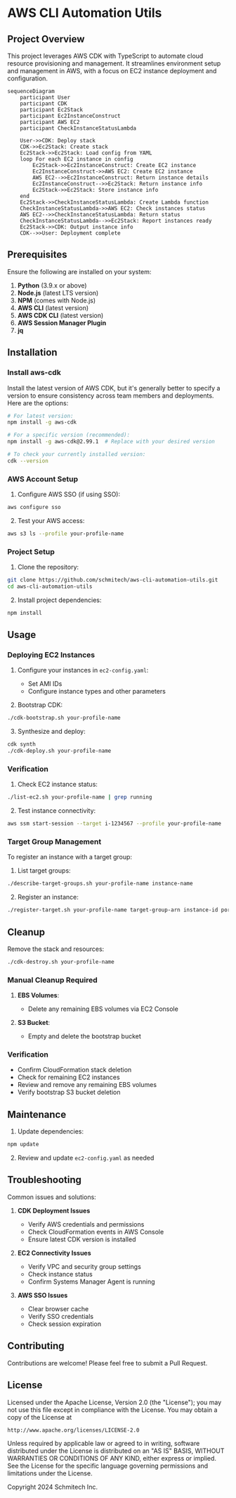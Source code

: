 # AWS CLI Automation Utils

## Project Overview

This project leverages AWS CDK with TypeScript to automate cloud resource provisioning and management. It streamlines environment setup and management in AWS, with a focus on EC2 instance deployment and configuration.

```mermaid
sequenceDiagram
    participant User
    participant CDK
    participant Ec2Stack
    participant Ec2InstanceConstruct
    participant AWS EC2
    participant CheckInstanceStatusLambda

    User->>CDK: Deploy stack
    CDK->>Ec2Stack: Create stack
    Ec2Stack->>Ec2Stack: Load config from YAML
    loop For each EC2 instance in config
        Ec2Stack->>Ec2InstanceConstruct: Create EC2 instance
        Ec2InstanceConstruct->>AWS EC2: Create EC2 instance
        AWS EC2-->>Ec2InstanceConstruct: Return instance details
        Ec2InstanceConstruct-->>Ec2Stack: Return instance info
        Ec2Stack->>Ec2Stack: Store instance info
    end
    Ec2Stack->>CheckInstanceStatusLambda: Create Lambda function
    CheckInstanceStatusLambda->>AWS EC2: Check instances status
    AWS EC2-->>CheckInstanceStatusLambda: Return status
    CheckInstanceStatusLambda-->>Ec2Stack: Report instances ready
    Ec2Stack->>CDK: Output instance info
    CDK-->>User: Deployment complete
```

## Prerequisites

Ensure the following are installed on your system:

1. **Python** (3.9.x or above)
2. **Node.js** (latest LTS version)
3. **NPM** (comes with Node.js)
4. **AWS CLI** (latest version)
5. **AWS CDK CLI** (latest version)
6. **AWS Session Manager Plugin**
7. **jq**

## Installation

### Install aws-cdk

Install the latest version of AWS CDK, but it's generally better to specify a version to ensure consistency across team members and deployments. Here are the options:

```bash
# For latest version:
npm install -g aws-cdk

# For a specific version (recommended):
npm install -g aws-cdk@2.99.1  # Replace with your desired version

# To check your currently installed version:
cdk --version
```

### AWS Account Setup

1. Configure AWS SSO (if using SSO):
```bash
aws configure sso
```

2. Test your AWS access:
```bash
aws s3 ls --profile your-profile-name
```

### Project Setup

1. Clone the repository:
```bash
git clone https://github.com/schmitech/aws-cli-automation-utils.git
cd aws-cli-automation-utils
```

2. Install project dependencies:
```bash
npm install
```

## Usage

### Deploying EC2 Instances

1. Configure your instances in `ec2-config.yaml`:
   - Set AMI IDs
   - Configure instance types and other parameters

2. Bootstrap CDK:
```bash
./cdk-bootstrap.sh your-profile-name
```

3. Synthesize and deploy:
```bash
cdk synth
./cdk-deploy.sh your-profile-name
```

### Verification

1. Check EC2 instance status:
```bash
./list-ec2.sh your-profile-name | grep running
```

2. Test instance connectivity:
```bash
aws ssm start-session --target i-1234567 --profile your-profile-name
```

### Target Group Management

To register an instance with a target group:

1. List target groups:
```bash
./describe-target-groups.sh your-profile-name instance-name
```

2. Register an instance:
```bash
./register-target.sh your-profile-name target-group-arn instance-id port-number
```

## Cleanup
Remove the stack and resources:
```bash
./cdk-destroy.sh your-profile-name
```

### Manual Cleanup Required

1. **EBS Volumes**: 
   - Delete any remaining EBS volumes via EC2 Console

2. **S3 Bucket**: 
   - Empty and delete the bootstrap bucket

### Verification
- Confirm CloudFormation stack deletion
- Check for remaining EC2 instances
- Review and remove any remaining EBS volumes
- Verify bootstrap S3 bucket deletion

## Maintenance

1. Update dependencies:
```bash
npm update
```

2. Review and update `ec2-config.yaml` as needed

## Troubleshooting

Common issues and solutions:

1. **CDK Deployment Issues**
   - Verify AWS credentials and permissions
   - Check CloudFormation events in AWS Console
   - Ensure latest CDK version is installed

2. **EC2 Connectivity Issues**
   - Verify VPC and security group settings
   - Check instance status
   - Confirm Systems Manager Agent is running

3. **AWS SSO Issues**
   - Clear browser cache
   - Verify SSO credentials
   - Check session expiration

## Contributing

Contributions are welcome! Please feel free to submit a Pull Request.

## License

Licensed under the Apache License, Version 2.0 (the "License");
you may not use this file except in compliance with the License.
You may obtain a copy of the License at

    http://www.apache.org/licenses/LICENSE-2.0

Unless required by applicable law or agreed to in writing, software
distributed under the License is distributed on an "AS IS" BASIS,
WITHOUT WARRANTIES OR CONDITIONS OF ANY KIND, either express or implied.
See the License for the specific language governing permissions and
limitations under the License.

Copyright 2024 Schmitech Inc.